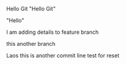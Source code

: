 Hello Git
"Hello Git"

"Hello"

I am adding details to feature branch


this another branch


Laos this is another commit line test for reset

